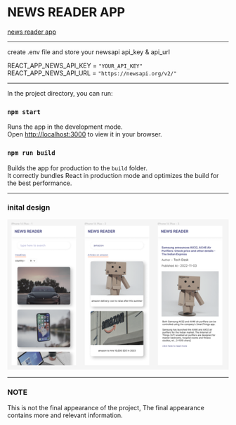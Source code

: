 # NEWS READER APP
[news reader app](https://niththish-news-reader.netlify.app)
<hr>

create .env file and store your newsapi api_key & api_url

REACT_APP_NEWS_API_KEY  = `"YOUR_API_KEY"` \
REACT_APP_NEWS_API_URL = `"https://newsapi.org/v2/"` 
<hr>

In the project directory, you can run:
### `npm start`
Runs the app in the development mode.\
Open [http://localhost:3000](http://localhost:3000) to view it in your browser.

### `npm run build`
Builds the app for production to the `build` folder.\
It correctly bundles React in production mode and optimizes the build for the best performance.
<hr>

### inital design
<img src="https://raw.githubusercontent.com/niththish/Designs/main/news%20reader%20app.png">
<hr>

### NOTE
This is not the final appearance of the project, The final appearance contains more and relevant information.
